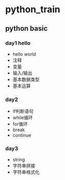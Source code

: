 # python_train
## python basic
### day1 hello
- hello world
- 注释
- 变量
- 输入/输出
- 基本数据类型
- 基本运算
### day2
- if判断语句
- while循环
- for循环
- break
- continue
### day3
- string
- 字符串拼接
- 字符串格式化